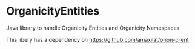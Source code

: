 # OrganicityEntities
Java library to handle Organicity Entities and Organicity Namespaces


This libery has a dependency on https://github.com/amaxilat/orion-client
